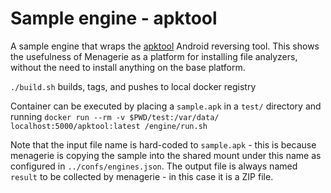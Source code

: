 # Sample engine - apktool
A sample engine that wraps the [apktool](http://ibotpeaches.github.io/Apktool/)
Android reversing tool. This shows the usefulness of Menagerie as a platform for
installing file analyzers, without the need to install anything on the base
platform.

`./build.sh` builds, tags, and pushes to local docker registry

Container can be executed by placing a `sample.apk` in a `test/` directory and
  running `docker run --rm -v $PWD/test:/var/data/ localhost:5000/apktool:latest /engine/run.sh`

Note that the input file name is hard-coded to `sample.apk` - this is because
menagerie is copying the sample into the shared mount under this name as
configured in `../confs/engines.json`. The output file is always named `result`
to be collected by menagerie - in this case it is a ZIP file.

